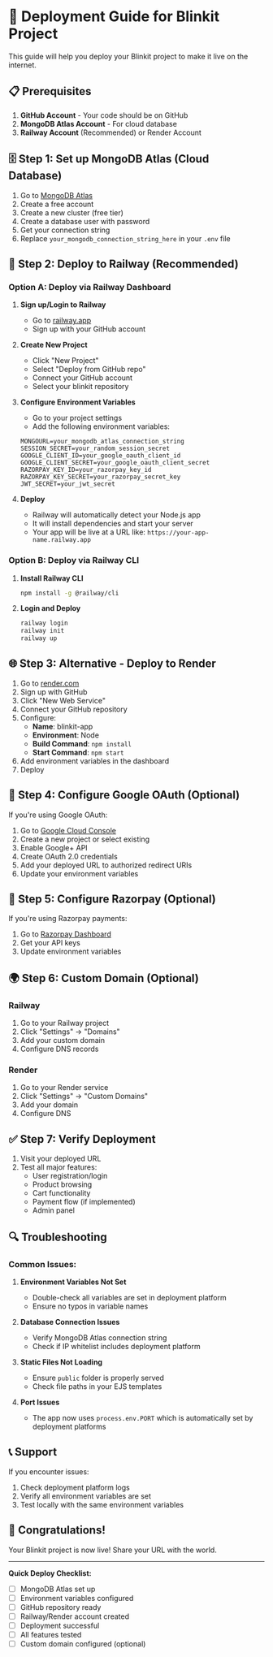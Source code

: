 # 🚀 Deployment Guide for Blinkit Project

This guide will help you deploy your Blinkit project to make it live on the internet.

## 📋 Prerequisites

1. **GitHub Account** - Your code should be on GitHub
2. **MongoDB Atlas Account** - For cloud database
3. **Railway Account** (Recommended) or Render Account

## 🗄️ Step 1: Set up MongoDB Atlas (Cloud Database)

1. Go to [MongoDB Atlas](https://www.mongodb.com/atlas)
2. Create a free account
3. Create a new cluster (free tier)
4. Create a database user with password
5. Get your connection string
6. Replace `your_mongodb_connection_string_here` in your `.env` file

## 🚂 Step 2: Deploy to Railway (Recommended)

### Option A: Deploy via Railway Dashboard

1. **Sign up/Login to Railway**
   - Go to [railway.app](https://railway.app)
   - Sign up with your GitHub account

2. **Create New Project**
   - Click "New Project"
   - Select "Deploy from GitHub repo"
   - Connect your GitHub account
   - Select your blinkit repository

3. **Configure Environment Variables**
   - Go to your project settings
   - Add the following environment variables:
   ```
   MONGOURL=your_mongodb_atlas_connection_string
   SESSION_SECRET=your_random_session_secret
   GOOGLE_CLIENT_ID=your_google_oauth_client_id
   GOOGLE_CLIENT_SECRET=your_google_oauth_client_secret
   RAZORPAY_KEY_ID=your_razorpay_key_id
   RAZORPAY_KEY_SECRET=your_razorpay_secret_key
   JWT_SECRET=your_jwt_secret
   ```

4. **Deploy**
   - Railway will automatically detect your Node.js app
   - It will install dependencies and start your server
   - Your app will be live at a URL like: `https://your-app-name.railway.app`

### Option B: Deploy via Railway CLI

1. **Install Railway CLI**
   ```bash
   npm install -g @railway/cli
   ```

2. **Login and Deploy**
   ```bash
   railway login
   railway init
   railway up
   ```

## 🌐 Step 3: Alternative - Deploy to Render

1. Go to [render.com](https://render.com)
2. Sign up with GitHub
3. Click "New Web Service"
4. Connect your GitHub repository
5. Configure:
   - **Name**: blinkit-app
   - **Environment**: Node
   - **Build Command**: `npm install`
   - **Start Command**: `npm start`
6. Add environment variables in the dashboard
7. Deploy

## 🔧 Step 4: Configure Google OAuth (Optional)

If you're using Google OAuth:

1. Go to [Google Cloud Console](https://console.cloud.google.com)
2. Create a new project or select existing
3. Enable Google+ API
4. Create OAuth 2.0 credentials
5. Add your deployed URL to authorized redirect URIs
6. Update your environment variables

## 🔧 Step 5: Configure Razorpay (Optional)

If you're using Razorpay payments:

1. Go to [Razorpay Dashboard](https://dashboard.razorpay.com)
2. Get your API keys
3. Update environment variables

## 🌍 Step 6: Custom Domain (Optional)

### Railway
1. Go to your Railway project
2. Click "Settings" → "Domains"
3. Add your custom domain
4. Configure DNS records

### Render
1. Go to your Render service
2. Click "Settings" → "Custom Domains"
3. Add your domain
4. Configure DNS

## ✅ Step 7: Verify Deployment

1. Visit your deployed URL
2. Test all major features:
   - User registration/login
   - Product browsing
   - Cart functionality
   - Payment flow (if implemented)
   - Admin panel

## 🔍 Troubleshooting

### Common Issues:

1. **Environment Variables Not Set**
   - Double-check all variables are set in deployment platform
   - Ensure no typos in variable names

2. **Database Connection Issues**
   - Verify MongoDB Atlas connection string
   - Check if IP whitelist includes deployment platform

3. **Static Files Not Loading**
   - Ensure `public` folder is properly served
   - Check file paths in your EJS templates

4. **Port Issues**
   - The app now uses `process.env.PORT` which is automatically set by deployment platforms

## 📞 Support

If you encounter issues:
1. Check deployment platform logs
2. Verify all environment variables are set
3. Test locally with the same environment variables

## 🎉 Congratulations!

Your Blinkit project is now live! Share your URL with the world.

---

**Quick Deploy Checklist:**
- [ ] MongoDB Atlas set up
- [ ] Environment variables configured
- [ ] GitHub repository ready
- [ ] Railway/Render account created
- [ ] Deployment successful
- [ ] All features tested
- [ ] Custom domain configured (optional) 